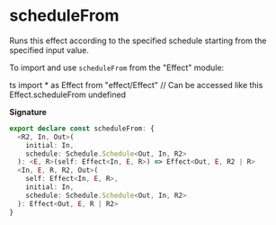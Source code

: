 # scheduleFrom

Runs this effect according to the specified schedule starting from the
specified input value.

To import and use `scheduleFrom` from the "Effect" module:

ts
import \* as Effect from "effect/Effect"
// Can be accessed like this
Effect.scheduleFrom
undefined

**Signature**

```ts
export declare const scheduleFrom: {
  <R2, In, Out>(
    initial: In,
    schedule: Schedule.Schedule<Out, In, R2>
  ): <E, R>(self: Effect<In, E, R>) => Effect<Out, E, R2 | R>
  <In, E, R, R2, Out>(
    self: Effect<In, E, R>,
    initial: In,
    schedule: Schedule.Schedule<Out, In, R2>
  ): Effect<Out, E, R | R2>
}
```
